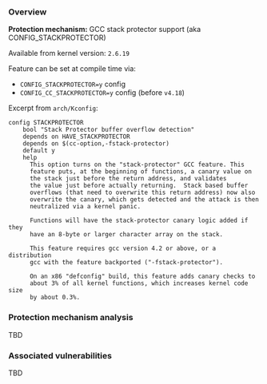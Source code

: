 
### Overview

**Protection mechanism:** GCC stack protector support (aka CONFIG_STACKPROTECTOR)

Available from kernel version: `2.6.19`

Feature can be set at compile time via:

- `CONFIG_STACKPROTECTOR=y` config
- `CONFIG_CC_STACKPROTECTOR=y` config (before `v4.18`)

Excerpt from `arch/Kconfig`:

```
config STACKPROTECTOR
	bool "Stack Protector buffer overflow detection"
	depends on HAVE_STACKPROTECTOR
	depends on $(cc-option,-fstack-protector)
	default y
	help
	  This option turns on the "stack-protector" GCC feature. This
	  feature puts, at the beginning of functions, a canary value on
	  the stack just before the return address, and validates
	  the value just before actually returning.  Stack based buffer
	  overflows (that need to overwrite this return address) now also
	  overwrite the canary, which gets detected and the attack is then
	  neutralized via a kernel panic.

	  Functions will have the stack-protector canary logic added if they
	  have an 8-byte or larger character array on the stack.

	  This feature requires gcc version 4.2 or above, or a distribution
	  gcc with the feature backported ("-fstack-protector").

	  On an x86 "defconfig" build, this feature adds canary checks to
	  about 3% of all kernel functions, which increases kernel code size
	  by about 0.3%.
```

### Protection mechanism analysis

TBD

### Associated vulnerabilities

TBD
